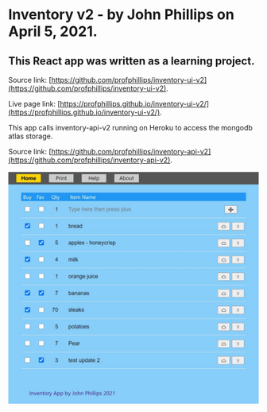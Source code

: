 # Inventory v2 - by John Phillips on April 5, 2021.

## This React app was written as a learning project.

Source link: [https://github.com/profphillips/inventory-ui-v2](https://github.com/profphillips/inventory-ui-v2).

Live page link: [https://profphillips.github.io/inventory-ui-v2/](https://profphillips.github.io/inventory-ui-v2/).

This app calls inventory-api-v2 running on Heroku to access the mongodb atlas storage.

Source link: [https://github.com/profphillips/inventory-api-v2](https://github.com/profphillips/inventory-api-v2).

<img src="./appscreenshot.jpg">
